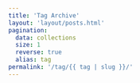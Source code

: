 ```yaml
---
title: 'Tag Archive'
layout: 'layout/posts.html'
pagination:
  data: collections
  size: 1
  reverse: true
  alias: tag
permalink: '/tag/{{ tag | slug }}/'
---
```

